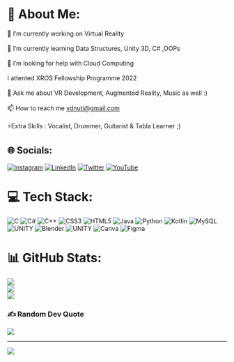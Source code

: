 # 💫 About Me:
🔭 I’m currently working on Virtual Reality<br><br>🌱 I’m currently learning Data Structures, Unity 3D, C# ,OOPs<br><br>🤝 I’m looking for help with Cloud Computing<br><br>I attented XROS Fellowship Programme 2022<br><br>💬 Ask me about VR Development, Augmented Reality, Music as well :)<br><br>📫 How to reach me vdnuti@gmail.com<br><br>⚡Extra Skills : Vocalist, Drummer, Guitarist & Tabla Learner ;)


## 🌐 Socials:
[![Instagram](https://img.shields.io/badge/Instagram-%23E4405F.svg?logo=Instagram&logoColor=white)](https://instagram.com/_utkarsh49sh_) [![LinkedIn](https://img.shields.io/badge/LinkedIn-%230077B5.svg?logo=linkedin&logoColor=white)](https://linkedin.com/in/theutkarshshukla) [![Twitter](https://img.shields.io/badge/Twitter-%231DA1F2.svg?logo=Twitter&logoColor=white)](https://twitter.com/utkarshshukla08) [![YouTube](https://img.shields.io/badge/YouTube-%23FF0000.svg?logo=YouTube&logoColor=white)](https://youtube.com/@utkarshshukla4797) 

# 💻 Tech Stack:
![C](https://img.shields.io/badge/c-%2300599C.svg?style=for-the-badge&logo=c&logoColor=white) ![C#](https://img.shields.io/badge/c%23-%23239120.svg?style=for-the-badge&logo=c-sharp&logoColor=white) ![C++](https://img.shields.io/badge/c++-%2300599C.svg?style=for-the-badge&logo=c%2B%2B&logoColor=white) ![CSS3](https://img.shields.io/badge/css3-%231572B6.svg?style=for-the-badge&logo=css3&logoColor=white) ![HTML5](https://img.shields.io/badge/html5-%23E34F26.svg?style=for-the-badge&logo=html5&logoColor=white) ![Java](https://img.shields.io/badge/java-%23ED8B00.svg?style=for-the-badge&logo=java&logoColor=white) ![Python](https://img.shields.io/badge/python-3670A0?style=for-the-badge&logo=python&logoColor=ffdd54) ![Kotlin](https://img.shields.io/badge/kotlin-%230095D5.svg?style=for-the-badge&logo=kotlin&logoColor=white) ![MySQL](https://img.shields.io/badge/mysql-%2300f.svg?style=for-the-badge&logo=mysql&logoColor=white) ![UNITY](https://img.shields.io/badge/Unity-%2320232a.svg?style=for-the-badge&logo=unity&logoColor=white) ![Blender](https://img.shields.io/badge/blender-%23F5792A.svg?style=for-the-badge&logo=blender&logoColor=white) ![UNITY](https://img.shields.io/badge/Unity-%2320232a.svg?style=for-the-badge&logo=unity&logoColor=white) ![Canva](https://img.shields.io/badge/Canva-%2300C4CC.svg?style=for-the-badge&logo=Canva&logoColor=white) 	![Figma](https://img.shields.io/badge/figma-%23F24E1E.svg?style=for-the-badge&logo=figma&logoColor=white)
# 📊 GitHub Stats:
![](https://github-readme-stats.vercel.app/api?username=theutkarshshukla&theme=dark&hide_border=false&include_all_commits=true&count_private=false)<br/>
![](https://github-readme-streak-stats.herokuapp.com/?user=theutkarshshukla&theme=dark&hide_border=false)<br/>
![](https://github-readme-stats.vercel.app/api/top-langs/?username=theutkarshshukla&theme=dark&hide_border=false&include_all_commits=true&count_private=false&layout=compact)

### ✍️ Random Dev Quote
![](https://quotes-github-readme.vercel.app/api?type=horizontal&theme=radical)

---
[![](https://visitcount.itsvg.in/api?id=theutkarshshukla&icon=0&color=0)](https://visitcount.itsvg.in)

<!-- Proudly created with GPRM ( https://gprm.itsvg.in ) -->
